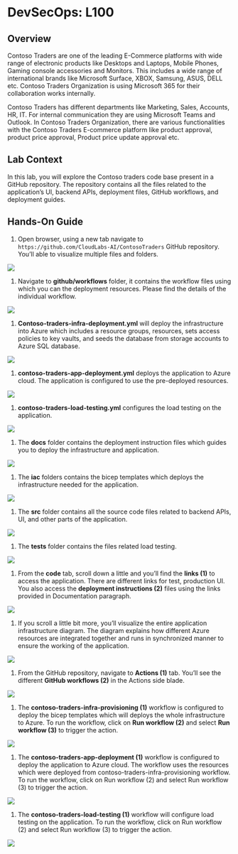 # DevSecOps: L100

## Overview

Contoso Traders are one of the leading E-Commerce platforms with wide range of electronic products like Desktops and Laptops, Mobile Phones, Gaming console accessories and Monitors. This includes a wide range of international brands like Microsoft Surface, XBOX, Samsung, ASUS, DELL etc. Contoso Traders Organization is using Microsoft 365 for their collaboration works internally.

Contoso Traders has different departments like Marketing, Sales, Accounts, HR, IT. For internal communication they are using Microsoft Teams and Outlook. In Contoso Traders Organization, there are various functionalities with the Contoso Traders E-commerce platform like product approval, product price approval, Product price update approval etc. 

## Lab Context

In this lab, you will explore the Contoso traders code base present in a GitHub repository. The repository contains all the files related to the application’s UI, backend APIs, deployment files, GitHub workflows, and deployment guides.

## Hands-On Guide

1.	Open browser, using a new tab navigate to `https://github.com/CloudLabs-AI/ContosoTraders` GitHub repository. You’ll able to visualize multiple files and folders. 

   ![](media/ct1.png)

1.	Navigate to **github/workflows** folder, it contains the workflow files using which you can the deployment resources. Please find the details of the individual workflow.

   ![](media/ct2.png) 

1.	**Contoso-traders-infra-deployment.yml** will deploy the infrastructure into Azure which includes a resource groups, resources, sets access policies to key vaults, and seeds the database from storage accounts to Azure SQL database.

   ![](media/ct3.png) 

1.	**contoso-traders-app-deployment.yml** deploys the application to Azure cloud. The application is configured to use the pre-deployed resources.

   ![](media/ct4.png) 

1.	**contoso-traders-load-testing.yml** configures the load testing on the application.
  
   ![](media/ct5.png)

1.	The **docs** folder contains the deployment instruction files which guides you to deploy the infrastructure and application.

   ![](media/ct6.png)

1.	The **iac** folders contains the bicep templates which deploys the infrastructure needed for the application.

   ![](media/ct7.png) 

1.	The **src** folder contains all the source code files related to backend APIs, UI, and other parts of the application.

   ![](media/ct8.png)  

1.	The **tests** folder contains the files related load testing.

   ![](media/ct9.png)   

1.	From the **code** tab, scroll down a little and you’ll find the **links (1)** to access the application. There are different links for test, production UI. You also access the **deployment instructions (2)** files using the links provided in Documentation paragraph.

   ![](media/ct10.png)  

1.	If you scroll a little bit more, you’ll visualize the entire application infrastructure diagram. The diagram explains how different Azure resources are integrated together and runs in synchronized manner to ensure the working of the application.

   ![](media/ct11.png)  

1.	From the GitHub repository, navigate to **Actions (1)** tab. You’ll see the different **GitHub workflows (2)** in the Actions side blade.

   ![](media/ct12.png)  

1.	The **contoso-traders-infra-provisioning (1)** workflow is configured to deploy the bicep templates which will deploys the whole infrastructure to Azure. To run the workflow, click on **Run workflow (2)** and select **Run workflow (3)** to trigger the action.

   ![](media/ct13.png)  

1.	The **contoso-traders-app-deployment (1)** workflow is configured to deploy the application to Azure cloud. The workflow uses the resources which were deployed from contoso-traders-infra-provisioning workflow. To run the workflow, click on Run workflow (2) and select Run workflow (3) to trigger the action.
  
   ![](media/ct14.png)   

1.	The **contoso-traders-load-testing (1)** workflow will configure load testing on the application. To run the workflow, click on Run workflow (2) and select Run workflow (3) to trigger the action.

   ![](media/ct14.png)
   
   
